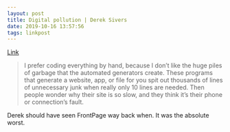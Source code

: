 ```yaml
---
layout: post
title: Digital pollution | Derek Sivers
date: 2019-10-16 13:57:56
tags: linkpost
---
```

[Link](https://sivers.org/polut)

> I prefer coding everything by hand, because I don’t like the huge piles of garbage that the automated generators create. These programs that generate a website, app, or file for you spit out thousands of lines of unnecessary junk when really only 10 lines are needed. Then people wonder why their site is so slow, and they think it’s their phone or connection’s fault.

Derek should have seen FrontPage way back when. It was the absolute worst. 